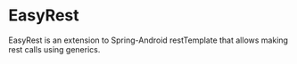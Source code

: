 EasyRest
========

EasyRest is an extension to Spring-Android restTemplate that allows making rest calls using generics.
